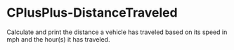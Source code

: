 # CPlusPlus-DistanceTraveled
Calculate and print the distance a vehicle has traveled based on its speed in mph and the hour(s) it has traveled.
